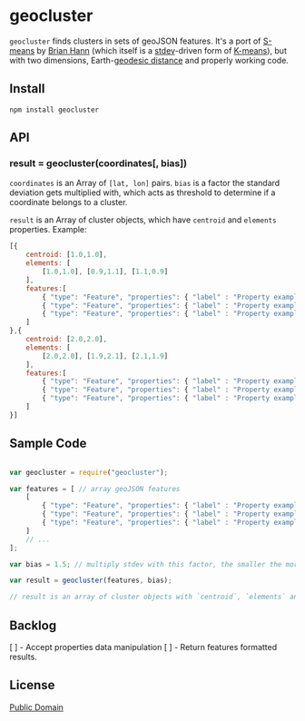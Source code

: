 # geocluster

`geocluster` finds clusters in sets of geoJSON features. It's a port of [S-means](https://www.npmjs.org/package/smeans) by [Brian Hann](https://www.npmjs.org/~c0bra) (which itself is a [stdev](http://en.wikipedia.org/wiki/Standard_deviation)-driven form of [K-means](http://en.wikipedia.org/wiki/K-means)), but with two dimensions, Earth-[geodesic distance](http://en.wikipedia.org/wiki/Geodesics_on_an_ellipsoid) and properly working code.

## Install

```
npm install geocluster
```

## API

### result = geocluster(coordinates[, bias])

`coordinates` is an Array of `[lat, lon]` pairs.
`bias` is a factor the standard deviation gets multiplied with, which acts as threshold to determine if a coordinate belongs to a cluster.

`result` is an Array of cluster objects, which have `centroid` and `elements` properties. Example:

``` javascript
[{
	centroid: [1.0,1.0],
	elements: [
		[1.0,1.0], [0.9,1.1], [1.1,0.9]
	],
	features:[
		{ "type": "Feature", "properties": { "label" : "Property example I" }, "geometry": { "type": "Point", "coordinates": [ 1.0, 1.0 ] } },
		{ "type": "Feature", "properties": { "label" : "Property example II" }, "geometry": { "type": "Point", "coordinates": [ 0.9, 1.1 ] } },
		{ "type": "Feature", "properties": { "label" : "Property example III" }, "geometry": { "type": "Point", "coordinates": [ 1.1, 0.9 ] } },
	]
},{
	centroid: [2.0,2.0],
	elements: [
		[2.0,2.0], [1.9,2.1], [2.1,1.9]
	],
	features:[
		{ "type": "Feature", "properties": { "label" : "Property example I" }, "geometry": { "type": "Point", "coordinates": [2.0,2.0] } },
		{ "type": "Feature", "properties": { "label" : "Property example II" }, "geometry": { "type": "Point", "coordinates": [ 1.9, 2.1 ] } },
		{ "type": "Feature", "properties": { "label" : "Property example III" }, "geometry": { "type": "Point", "coordinates": [ 2.1, 1.9 ] } },
	]
}]
``` 

## Sample Code

``` javascript

var geocluster = require("geocluster");

var features = [ // array geoJSON features
	[
		{ "type": "Feature", "properties": { "label" : "Property example I" }, "geometry": { "type": "Point", "coordinates": [2.0,2.0] } },
		{ "type": "Feature", "properties": { "label" : "Property example II" }, "geometry": { "type": "Point", "coordinates": [ 1.9, 2.1 ] } },
		{ "type": "Feature", "properties": { "label" : "Property example III" }, "geometry": { "type": "Point", "coordinates": [ 2.1, 1.9 ] } },
	]
	// ...
];

var bias = 1.5; // multiply stdev with this factor, the smaller the more clusters

var result = geocluster(features, bias); 

// result is an array of cluster objects with `centroid`, `elements` and features properties

```

## Backlog

[ ] - Accept properties data manipulation
[ ] - Return features formatted results.

## License

[Public Domain](http://unlicense.org/UNLICENSE)
